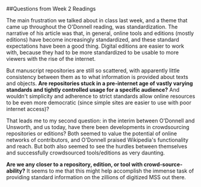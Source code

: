 ##Questions from Week 2 Readings

The main frustration we talked about in class last week, and a theme that came up throughout the O'Donnell reading, was standardization. The narrative of his article was that, in general, online tools and editions (mostly editions) have become increasingly standardized, and these standard expectations have been a good thing. Digital editions are easier to work with, because they had to be more standardized to be usable to more viewers with the rise of the internet.

But manuscript repositories are still so scattered, with apparently little consistency between them as to what information is provided about texts and objects. **Are repositories stuck in a pre-internet age of vastly varying standards and tightly controlled usage for a specific audience?** And wouldn't simplicity and adherence to strict standards allow online resources to be even more democratic (since simple sites are easier to use with poor internet access)?

That leads me to my second question: in the interim between O'Donnell and Unsworth, and us today, have there been developments in crowdsourcing repositories or editions? Both seemed to value the potential of online networks of contributors, and O'Donnell praised Wikipedia's functionality and reach. But both also seemed to see the hurdles between themselves and successfully crowdsourced tools/editions as very daunting.

**Are we any closer to a repository, edition, or tool with crowd-source-ability?** It seems to me that this might help accomplish the immense task of providing standard information on the zillions of digitized MSS out there.
